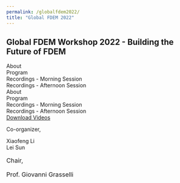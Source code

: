 ```yaml
---
permalink: /globalfdem2022/
title: "Global FDEM 2022"
---
```



<head>


<link rel='stylesheet' id='elementor-frontend-css' href='https://geogroup.utoronto.ca/wp-content/plugins/elementor/assets/css/frontend.min.css?ver=3.15.1' type='text/css' media='all' />

<link rel='stylesheet' id='elementor-post-3842-css' href='https://geogroup.utoronto.ca/wp-content/uploads/elementor/css/post-3842.css?ver=1691178390' type='text/css' media='all' />

<link rel='stylesheet' id='bootstrap-css' href='https://geogroup.utoronto.ca/wp-content/themes/science-lite-CHILD2-TEST/assets/css/bootstrap.min.css?ver=3.3.2' type='text/css' media='all' />


<link rel='stylesheet' id='sciencexlite-main-css' href='https://geogroup.utoronto.ca/wp-content/themes/science-lite-CHILD2-TEST/assets/css/main.css?ver=1.0.2' type='text/css' media='all' />

</head>





<body data-rsssl=1 class="page-template-default page page-id-3842 page-parent wp-custom-logo ehf-footer ehf-template-science-lite-CHILD2-TEST ehf-stylesheet-science-lite-CHILD2-TEST author-hidden comment-hidden elementor-default elementor-kit-15 elementor-page elementor-page-3842">


<div class="site-main">
<div id="page" class="site "> 
	<div class="sciencexlite-content-area">
		<div class="container">
			<div class="row">
			    <div class="col-lg-12">				
<article id="post-3842" class="post-3842 page type-page status-publish hentry">
	<div class="entry-content">
				<div data-elementor-type="wp-page" data-elementor-id="3842" class="elementor elementor-3842">
									<section class="has_eae_slider elementor-section elementor-top-section elementor-element elementor-element-48327b9 elementor-section-boxed elementor-section-height-default elementor-section-height-default" data-id="48327b9" data-element_type="section">
						<div class="elementor-container elementor-column-gap-default">
					<div class="has_eae_slider elementor-column elementor-col-100 elementor-top-column elementor-element elementor-element-bfa74cb" data-id="bfa74cb" data-element_type="column">
			<div class="elementor-widget-wrap elementor-element-populated">
								<div class="elementor-element elementor-element-f9b9ecd elementor-widget elementor-widget-heading" data-id="f9b9ecd" data-element_type="widget" data-widget_type="heading.default">
				<div class="elementor-widget-container">
			<h2 class="elementor-heading-title elementor-size-large">Global FDEM Workshop 2022 - Building the Future of FDEM</h2>		</div>
				</div>
					</div>
		</div>
							</div>
		</section>
				<section class="has_eae_slider elementor-section elementor-top-section elementor-element elementor-element-2209337 elementor-section-boxed elementor-section-height-default elementor-section-height-default" data-id="2209337" data-element_type="section">
						<div class="elementor-container elementor-column-gap-default">
					<div class="has_eae_slider elementor-column elementor-col-100 elementor-top-column elementor-element elementor-element-a2a4a42" data-id="a2a4a42" data-element_type="column">
			<div class="elementor-widget-wrap elementor-element-populated">
								<div class="elementor-element elementor-element-9db5b42 elementor-tabs-view-vertical elementor-widget elementor-widget-tabs" data-id="9db5b42" data-element_type="widget" data-widget_type="tabs.default">
				<div class="elementor-widget-container">
					<div class="elementor-tabs">
			<div class="elementor-tabs-wrapper" role="tablist" >
									<div id="elementor-tab-title-1651" class="elementor-tab-title elementor-tab-desktop-title" aria-selected="true" data-tab="1" role="tab" tabindex="0" aria-controls="elementor-tab-content-1651" aria-expanded="false">About</div>
									<div id="elementor-tab-title-1652" class="elementor-tab-title elementor-tab-desktop-title" aria-selected="false" data-tab="2" role="tab" tabindex="-1" aria-controls="elementor-tab-content-1652" aria-expanded="false">Program</div>
									<div id="elementor-tab-title-1653" class="elementor-tab-title elementor-tab-desktop-title" aria-selected="false" data-tab="3" role="tab" tabindex="-1" aria-controls="elementor-tab-content-1653" aria-expanded="false">Recordings - Morning Session</div>
									<div id="elementor-tab-title-1654" class="elementor-tab-title elementor-tab-desktop-title" aria-selected="false" data-tab="4" role="tab" tabindex="-1" aria-controls="elementor-tab-content-1654" aria-expanded="false">Recordings - Afternoon Session</div>
							</div>
			<div class="elementor-tabs-content-wrapper" role="tablist" aria-orientation="vertical">
									<div class="elementor-tab-title elementor-tab-mobile-title" aria-selected="true" data-tab="1" role="tab" tabindex="0" aria-controls="elementor-tab-content-1651" aria-expanded="false">About</div>
					<div id="elementor-tab-content-1651" class="elementor-tab-content elementor-clearfix" data-tab="1" role="tabpanel" aria-labelledby="elementor-tab-title-1651" tabindex="0" hidden="false"><h3><strong>Welcome Message</strong></h3><p>A workshop designed to bring the evolution of the finite-discrete element method (FEDM) from its beginnings to the latest advancements in this space, all while bridging the gap between industry and academia.</p><p>We will be hosting a series of presentations from leading global FDEM experts covering aspects related hydraulic fracturing in unconventional reservoirs, slope stability in mining, blast modeling, tunneling stability, CCUS, and nuclear storage.</p><p style="margin: 0in;"><span style="font-size: 12.0pt;">All workshop presenters and attendees will also have the opportunity to submit a contribution to a featured journal issue on FDEM that will be published on JRMGE in 2023.</span></p><p style="margin: 0in; -webkit-font-smoothing: antialiased; box-sizing: border-box;"><span style="-webkit-font-smoothing: antialiased; box-sizing: border-box;"><span style="font-size: 12.0pt;"><a style="-webkit-font-smoothing: antialiased; box-sizing: border-box;" title="http://www.jrmge.cn/newscontent-4-135.html" href="https://can01.safelinks.protection.outlook.com/?url=http%3A%2F%2Fwww.jrmge.cn%2Fnewscontent-4-135.html&amp;data=05%7C01%7Caly.abdelaziz%40mail.utoronto.ca%7Ce47608b41833443ed14608dada14d7ad%7C78aac2262f034b4d9037b46d56c55210%7C0%7C0%7C638062080756938392%7CUnknown%7CTWFpbGZsb3d8eyJWIjoiMC4wLjAwMDAiLCJQIjoiV2luMzIiLCJBTiI6Ik1haWwiLCJXVCI6Mn0%3D%7C3000%7C%7C%7C&amp;sdata=Oh0RH6dhnyvj8FSmseOINJH2s7NA4MDh2plaaDijoKw%3D&amp;reserved=0" target="_blank" rel="noopener">http://www.jrmge.cn/newscontent-4-135.html</a></span></span></p></div>
									<div class="elementor-tab-title elementor-tab-mobile-title" aria-selected="false" data-tab="2" role="tab" tabindex="-1" aria-controls="elementor-tab-content-1652" aria-expanded="false">Program</div>
					<div id="elementor-tab-content-1652" class="elementor-tab-content elementor-clearfix" data-tab="2" role="tabpanel" aria-labelledby="elementor-tab-title-1652" tabindex="0" hidden="hidden"><table>
<tbody>
<tr>
<td width="366">Chair Opening Remarks

<strong>Giovanni GRASSELLI &#8211; </strong>University of Toronto</td>
</tr>
<tr>
<td width="366">FDEM: A Historical Perspective

<strong>Antonio MUNJIZA &#8211; </strong>University of Split</td>
</tr>
<tr>
<td width="366">HOSS Development and Applications

<strong>Esteban ROUGIER, Earl KNIGHT &#8211; </strong>Los Alamos National Laboratory</td>
</tr>
<tr>
<td width="366">Y-HFDEM IDE2D/3D – a unique implementation of the combined finite-discrete element method based on GPGPU parallelisation for modelling dynamic fracture of rocks

<strong>Hongyuan LIU, Daisuke FUKUDA &#8211; </strong>University of Tasmania, Hokkaido University</td>
</tr>
<tr>
<td width="366">FDEM GPU Parallel Multiphysics Fracture Analysis Software MultiFracS

<strong>Chengzeng YAN &#8211; </strong>China University of Geosciences, Wuhan</td>
</tr>
<tr>
<td width="366">FDEM modelling in rock mechanics – From academia to industry

<strong>Omid MAHABADI, Andrea LISJAK &#8211; </strong>Geomechanica</td>
</tr>
<tr>
<td width="366">OpenFDEM: a novel object-oriented FDEM kernel for solving multiscale, multiphase and multiphysics problems in rock engineering

<strong>Xiaofeng LI &#8211; </strong>University of Toronto</td>
</tr>
<tr>
<td width="366">Algorithm Aspects of the Combined Finite-Discrete Element Method: An Overview

<strong>Zhou (Alex) LEI &#8211; </strong>Los Alamos National Laboratory</td>
</tr>
<tr>
<td width="366">A fully coupled cryogenic thermo-hydro-mechanical (THM) model for frozen medium: theory and implementation in FDEM

<strong>Lei SUN &#8211; </strong>University of Toronto</td>
</tr>
<tr>
<td width="366">Large deformation process and combined support methods of soft rock tunnel induced by fragment and swelling under high in-situ stresses: an FDEM modelling

<strong>Quansheng LIU &#8211; </strong>Wuhan University</td>
</tr>
<tr>
<td width="366">Chair Closing Remarks

<strong>Giovanni GRASSELLI &#8211; </strong>University of Toronto</td>
</tr>
</tbody>
</table>
<h4 align="center"><a href="https://geogroup.utoronto.ca/wp-content/uploads/2023-Agenda-of-FDEM-2023-University-of-Toronto_V01.pdf" target="_blank" rel="noopener">Download the program and the bios of the speakers here.</a></h4></div>
									<div class="elementor-tab-title elementor-tab-mobile-title" aria-selected="false" data-tab="3" role="tab" tabindex="-1" aria-controls="elementor-tab-content-1653" aria-expanded="false">Recordings - Morning Session</div>
					<div id="elementor-tab-content-1653" class="elementor-tab-content elementor-clearfix" data-tab="3" role="tabpanel" aria-labelledby="elementor-tab-title-1653" tabindex="0" hidden="hidden"><center><strong>Giovanni GRASSELLI</strong> &#8211; Chair Opening Remarks</center><iframe title="Giovanni GRASSELLI" src="https://www.youtube.com/embed/tHHP09UyaRU" width="560" height="315" frameborder="0" allowfullscreen="allowfullscreen"></iframe>
<br>
<br>
<center><strong>Antonio MUNJIZA</strong> &#8211; FDEM: A Historical Perspective</center><iframe loading="lazy" title="Antonio MUNJIZA" src="https://www.youtube.com/embed/rw-Hgv9uxyk" width="560" height="315" frameborder="0" allowfullscreen="allowfullscreen"></iframe>
<br>
<br>
<center><strong>Esteban ROUGIER</strong> &#8211; HOSS Development and Applications</center><iframe loading="lazy" title="Esteban ROUGIER" src="https://www.youtube.com/embed/iRid9M1WCyU" width="560" height="315" frameborder="0" allowfullscreen="allowfullscreen"></iframe>
<br>
<br>
<center><strong>Hongyuan LIU</strong> &#8211; Y-HFDEM IDE2D/3D – a unique implementation of the combined finite-discrete element method based on GPGPU parallelisation for modelling dynamic fracture of rocks</center><iframe loading="lazy" title="Hongyuan LIU" src="https://www.youtube.com/embed/KpS_FGKi6jg" width="560" height="315" frameborder="0" allowfullscreen="allowfullscreen"></iframe>
<br>
<br>
<center><strong>Chengzeng YAN</strong> &#8211; FDEM GPU Parallel Multiphysics Fracture Analysis Software MultiFracS</center><iframe loading="lazy" title="Chengzeng YAN" src="https://www.youtube.com/embed/S-zG5VqtN4U" width="560" height="315" frameborder="0" allowfullscreen="allowfullscreen"></iframe>
<br>
<br>
<center><strong>Omid MAHABADI</strong> &#8211; FDEM modelling in rock mechanics – From academia to industry</center><iframe loading="lazy" title="Omid MAHABADI" src="https://www.youtube.com/embed/rkJS5JF9-ZM" width="560" height="315" frameborder="0" allowfullscreen="allowfullscreen"></iframe></div>
									<div class="elementor-tab-title elementor-tab-mobile-title" aria-selected="false" data-tab="4" role="tab" tabindex="-1" aria-controls="elementor-tab-content-1654" aria-expanded="false">Recordings - Afternoon Session</div>
					<div id="elementor-tab-content-1654" class="elementor-tab-content elementor-clearfix" data-tab="4" role="tabpanel" aria-labelledby="elementor-tab-title-1654" tabindex="0" hidden="hidden"><center><strong>Xiaofeng LI</strong> &#8211; OpenFDEM: a novel object-oriented FDEM kernel for solving multiscale, multiphase and multiphysics problems in rock engineering</center><iframe loading="lazy" title="Xiaofeng LI" src="https://www.youtube.com/embed/ExK0msz5Nn4" width="560" height="315" frameborder="0" allowfullscreen="allowfullscreen"></iframe>
<br>
<br>
<center><strong>Zhou (Alex) LEI</strong> &#8211; Algorithm Aspects of the Combined Finite-Discrete Element Method: An Overview</center><iframe loading="lazy" title="Zhou (Alex) LEI" src="https://www.youtube.com/embed/ie-fxV0ZRSs" width="560" height="315" frameborder="0" allowfullscreen="allowfullscreen"></iframe>
<br>
<br>
<center><strong>Lei Sun</strong> &#8211; A fully coupled cryogenic thermo-hydro-mechanical (THM) model for frozen medium: theory and implementation in FDEM</center><iframe loading="lazy" title="Lei SUN" src="https://www.youtube.com/embed/Y36dGBa75oo" width="560" height="315" frameborder="0" allowfullscreen="allowfullscreen"></iframe>
<br>
<br>
<center><strong>Quansheng LIU</strong> &#8211; Large deformation process and combined support methods of soft rock tunnel induced by fragment and swelling under high in-situ stresses: an FDEM modelling</center><iframe loading="lazy" title="Quansheng LIU" src="https://www.youtube.com/embed/OixSjclumcY" width="560" height="315" frameborder="0" allowfullscreen="allowfullscreen"></iframe></div>
							</div>
		</div>
				</div>
				</div>
					</div>
		</div>
							</div>
		</section>
				<section class="has_eae_slider elementor-section elementor-top-section elementor-element elementor-element-84d8785 elementor-section-boxed elementor-section-height-default elementor-section-height-default" data-id="84d8785" data-element_type="section">
						<div class="elementor-container elementor-column-gap-default">
					<div class="has_eae_slider elementor-column elementor-col-33 elementor-top-column elementor-element elementor-element-28434d5" data-id="28434d5" data-element_type="column">
			<div class="elementor-widget-wrap elementor-element-populated">
								<div class="elementor-element elementor-element-515947d elementor-align-center elementor-widget elementor-widget-button" data-id="515947d" data-element_type="widget" data-widget_type="button.default">
				<div class="elementor-widget-container">
					<div class="elementor-button-wrapper">
			<a class="elementor-button elementor-button-link elementor-size-lg" href="https://geogroup.utoronto.ca/global-fdem-2022/global-fdem-2022-download-page">
						<span class="elementor-button-content-wrapper">
						<span class="elementor-button-text">Download Videos</span>
		</span>
					</a>
		</div>
				</div>
				</div>
					</div>
		</div>
				<div class="has_eae_slider elementor-column elementor-col-33 elementor-top-column elementor-element elementor-element-ec0bde8" data-id="ec0bde8" data-element_type="column">
			<div class="elementor-widget-wrap elementor-element-populated">
								<div class="elementor-element elementor-element-2f060af elementor-widget elementor-widget-text-editor" data-id="2f060af" data-element_type="widget" data-widget_type="text-editor.default">
				<div class="elementor-widget-container">
							<p>Co-organizer,</p><p>Xiaofeng Li<br />Lei Sun</p>						</div>
				</div>
					</div>
		</div>
				<div class="has_eae_slider elementor-column elementor-col-33 elementor-top-column elementor-element elementor-element-896af1f" data-id="896af1f" data-element_type="column">
			<div class="elementor-widget-wrap elementor-element-populated">
								<div class="elementor-element elementor-element-4c29d57 elementor-widget elementor-widget-text-editor" data-id="4c29d57" data-element_type="widget" data-widget_type="text-editor.default">
				<div class="elementor-widget-container">
							<p style="font-size: 16.184px;" align="left">Chair,</p><p style="font-size: 16.184px;">Prof. Giovanni Grasselli</p>						</div>
				</div>
					</div>
		</div>
							</div>
		</section>
							</div>
			</div><!-- .entry-content -->

</article><!-- #post-3842 -->
				</div>
			</div>
        </div>
	</div>
	</div><!-- #page -->
	
</body>
